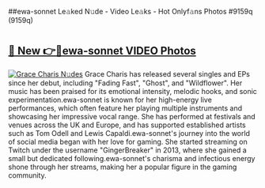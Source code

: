 ##ewa-sonnet Le𝚊ked N𝚞de - Video Le𝚊ks - Hot Onlyf𝚊ns Photos #9159q (9159q)

# <h2><a href="https://mediaupload.pro?title=ewa-sonnet&ref=9FEB">🔗 New 👉🔴ewa-sonnet VIDEO Photos</a></h2>

[![Grace Charis N𝚞des](https://i.imgur.com/rIISA9y.gif)](https://mediaupload.pro?title=ewa-sonnet&ref=9FEB)
Grace Charis has released several singles and EPs since her debut, including "Fading Fast", "Ghost", and "Wildflower". Her music has been praised for its emotional intensity, melodic hooks, and sonic experimentation.ewa-sonnet is known for her high-energy live performances, which often feature her playing multiple instruments and showcasing her impressive vocal range. She has performed at festivals and venues across the UK and Europe, and has supported established artists such as Tom Odell and Lewis Capaldi.ewa-sonnet's journey into the world of social media began with her love for gaming. She started streaming on Twitch under the username "GingerBreaker" in 2013, where she gained a small but dedicated following.ewa-sonnet's charisma and infectious energy shone through her streams, making her a popular figure in the gaming community.
